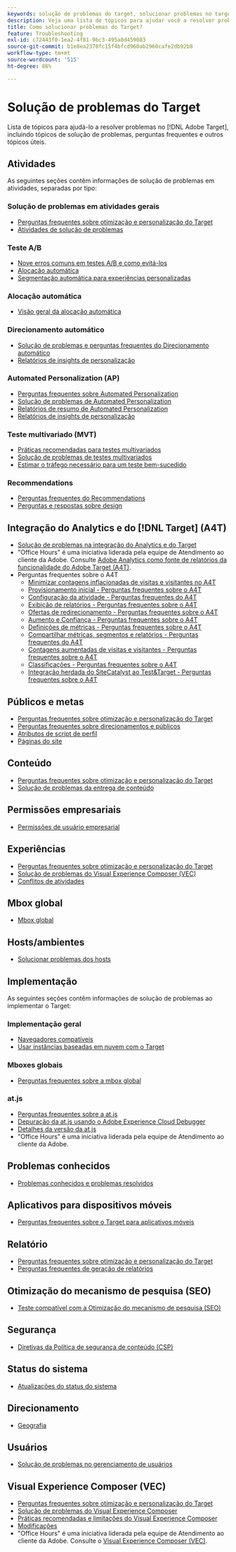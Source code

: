 ```yaml
---
keywords: solução de problemas do target, solucionar problemas no target
description: Veja uma lista de tópicos para ajudar você a resolver problemas no Adobe Target, inclusive tópicos de solução de problemas, perguntas frequentes e outros tópicos úteis.
title: Como solucionar problemas do Target?
feature: Troubleshooting
exl-id: c72443f0-1ea2-4f81-9bc3-495a8d459083
source-git-commit: b1e8ea2370fc15f4bfcd960ab2960cafe2db92b8
workflow-type: tm+mt
source-wordcount: '515'
ht-degree: 86%

---
```


# Solução de problemas do Target

Lista de tópicos para ajudá-lo a resolver problemas no [!DNL Adobe Target], incluindo tópicos de solução de problemas, perguntas frequentes e outros tópicos úteis.

## Atividades

As seguintes seções contêm informações de solução de problemas em atividades, separadas por tipo:

### Solução de problemas em atividades gerais

* [Perguntas frequentes sobre otimização e personalização do Target](/help/main/c-intro/cmp-target-standard-cheatsheet.md)
* [Atividades de solução de problemas](/help/main/c-activities/c-troubleshooting-activities/troubleshooting-activities.md)

### Teste A/B

* [Nove erros comuns em testes A/B e como evitá-los](/help/main/c-activities/t-test-ab/common-ab-testing-pitfalls.md)
* [Alocação automática](/help/main/c-activities/automated-traffic-allocation/automated-traffic-allocation.md)
* [Segmentação automática para experiências personalizadas](/help/main/c-activities/auto-target/auto-target-to-optimize.md)

### Alocação automática

* [Visão geral da alocação automática](/help/main/c-activities/automated-traffic-allocation/automated-traffic-allocation.md#section_0E72C1D72DE74F589F965D4B1763E5C3)

### Direcionamento automático

* [Solução de problemas e perguntas frequentes do Direcionamento automático](/help/main/c-activities/auto-target/auto-target-troubleshooting-faqs.md)
* [Relatórios de insights de personalização](/help/main/c-reports/c-personalization-insights-reports/personalization-insights-reports.md)

### Automated Personalization (AP)

* [Perguntas frequentes sobre Automated Personalization](/help/main/c-activities/t-automated-personalization/automated-personalization-faq.md)
* [Solução de problemas de Automated Personalization](/help/main/c-activities/t-automated-personalization/ap-trouble.md)
* [Relatórios de resumo de Automated Personalization](/help/main/c-reports/reports-ap.md)
* [Relatórios de insights de personalização](/help/main/c-reports/c-personalization-insights-reports/personalization-insights-reports.md)

### Teste multivariado (MVT)

* [Práticas recomendadas para testes multivariados](/help/main/c-activities/c-multivariate-testing/best-practices.md)
* [Solução de problemas de testes multivariados](/help/main/c-activities/c-multivariate-testing/best-practices.md)
* [Estimar o tráfego necessário para um teste bem-sucedido](/help/main/c-activities/c-multivariate-testing/t-create-multivariate-test/traffic-estimator.md)

### Recommendations

* [Perguntas frequentes do Recommendations](/help/main/c-recommendations/c-recommendations-faq/recommendations-faq.md)
* [Perguntas e respostas sobre design](/help/main/c-recommendations/c-design-overview/template-faq.md)

## Integração do Analytics e do [!DNL Target] (A4T)

* [Solução de problemas na integração do Analytics e do Target](/help/main/c-integrating-target-with-mac/a4t/c-a4t-troubleshooting/a4t-troubleshooting.md)
* &quot;Office Hours&quot; é uma iniciativa liderada pela equipe de Atendimento ao cliente da Adobe. Consulte [Adobe Analytics como fonte de relatórios da funcionalidade do Adobe Target (A4T)](/help/main/c-integrating-target-with-mac/a4t/a4t.md).
* Perguntas frequentes sobre o A4T
   * [Minimizar contagens inflacionadas de visitas e visitantes no A4T](/help/main/c-integrating-target-with-mac/a4t/c-a4t-troubleshooting/minimizing-inflated-visit-and-visitor-counts-a4t.md)
   * [Provisionamento inicial - Perguntas frequentes sobre o A4T](/help/main/c-integrating-target-with-mac/a4t/r-a4t-faq/a4t-faq-initial-provisioning.md)
   * [Configuração da atividade - Perguntas frequentes do A4T](/help/main/c-integrating-target-with-mac/a4t/r-a4t-faq/a4t-faq-activity-setup.md)
   * [Exibição de relatórios - Perguntas frequentes sobre o A4T](/help/main/c-integrating-target-with-mac/a4t/r-a4t-faq/a4t-faq-viewing-reports.md)
   * [Ofertas de redirecionamento - Perguntas frequentes sobre o A4T](/help/main/c-integrating-target-with-mac/a4t/r-a4t-faq/a4t-faq-redirect-offers.md)
   * [Aumento e Confiança - Perguntas frequentes sobre o A4T](/help/main/c-integrating-target-with-mac/a4t/r-a4t-faq/a4t-faq-lift-and-confidence.md)
   * [Definições de métricas - Perguntas frequentes sobre o A4T](/help/main/c-integrating-target-with-mac/a4t/r-a4t-faq/a4t-faq-metric-definition.md)
   * [Compartilhar métricas, segmentos e relatórios - Perguntas frequentes do A4T](/help/main/c-target/c-troubleshooting-targets-and-audiences/a4t-faq-sharing-metrics-audiences-reports.md)
   * [Contagens aumentadas de visitas e visitantes - Perguntas frequentes sobre o A4T](/help/main/c-integrating-target-with-mac/a4t/r-a4t-faq/a4t-faq-inflated-visit-and-visitor-counts.md)
   * [Classificações - Perguntas frequentes sobre o A4T](/help/main/c-integrating-target-with-mac/a4t/r-a4t-faq/a4t-faq-classifications.md)
   * [Integração herdada do SiteCatalyst ao Test&amp;Target - Perguntas frequentes sobre o A4T](/help/main/c-integrating-target-with-mac/a4t/r-a4t-faq/a4t-faq-old-integration.md)

## Públicos e metas

* [Perguntas frequentes sobre otimização e personalização do Target](/help/main/c-intro/cmp-target-standard-cheatsheet.md)
* [Perguntas frequentes sobre direcionamentos e públicos](/help/main/c-target/c-troubleshooting-targets-and-audiences/troubleshooting-targets-and-audiences.md)
* [Atributos de script de perfil](/help/main/c-target/c-visitor-profile/profile-parameters.md)
* [Páginas do site](/help/main/c-target/c-audiences/c-target-rules/site-pages.md)

## Conteúdo

* [Perguntas frequentes sobre otimização e personalização do Target](/help/main/c-intro/cmp-target-standard-cheatsheet.md)
* [Solução de problemas da entrega de conteúdo](/help/main/c-activities/c-troubleshooting-activities/content-trouble.md)

## Permissões empresariais

* [Permissões de usuário empresarial](/help/main/administrating-target/c-user-management/property-channel/property-channel.md)

## Experiências

* [Perguntas frequentes sobre otimização e personalização do Target](/help/main/c-intro/cmp-target-standard-cheatsheet.md)
* [Solução de problemas do Visual Experience Composer (VEC)](/help/main/c-experiences/c-visual-experience-composer/r-troubleshoot-composer/troubleshoot-composer.md)
* [Conflitos de atividades](/help/main/c-experiences/c-visual-experience-composer/activity-collisions.md)

## Mbox global

* [Mbox global](https://developer.adobe.com/target/implement/client-side/atjs/global-mbox/global-mbox-faq/)

## Hosts/ambientes

* [Solucionar problemas dos hosts](/help/main/administrating-target/hosts.md)

## Implementação

As seguintes seções contêm informações de solução de problemas ao implementar o Target:

### Implementação geral

* [Navegadores compatíveis](https://developer.adobe.com/target/before-implement/supported-browsers/)
* [Usar instâncias baseadas em nuvem com o Target](https://developer.adobe.com/target/implement/client-side/target-debugging-atjs/targeting-using-cloud-based-instances/)

### Mboxes globais

* [Perguntas frequentes sobre a mbox global](https://developer.adobe.com/target/implement/client-side/atjs/global-mbox/global-mbox-faq/)

### at.js

* [Perguntas frequentes sobre a at.js](https://developer.adobe.com/target/implement/client-side/atjs/target-atjs-faq/target-atjs-faq/)
* [Depuração da at.js usando o Adobe Experience Cloud Debugger ](https://developer.adobe.com/target/implement/client-side/target-debugging-atjs/target-debugging-atjs/)
* [Detalhes da versão da at.js](https://developer.adobe.com/target/implement/client-side/atjs/target-atjs-versions/)
* &quot;Office Hours&quot; é uma iniciativa liderada pela equipe de Atendimento ao cliente da Adobe.

## Problemas conhecidos

* [Problemas conhecidos e problemas resolvidos](/help/main/r-release-notes/known-issues-resolved-issues.md)

## Aplicativos para dispositivos móveis

* [Perguntas frequentes sobre o Target para aplicativos móveis](https://developer.adobe.com/target/implement/mobile/mobile-faq/)

## Relatório

* [Perguntas frequentes sobre otimização e personalização do Target](/help/main/c-intro/cmp-target-standard-cheatsheet.md)
* [Perguntas frequentes de geração de relatórios](/help/main/c-reports/reporting-frequently-asked-questions.md)

## Otimização do mecanismo de pesquisa (SEO)

* [Teste compatível com a Otimização do mecanismo de pesquisa (SEO)](https://developer.adobe.com/target/implement/client-side/atjs/how-atjs-works/how-atjs-works/)

## Segurança

* [Diretivas da Política de segurança de conteúdo (CSP)](https://developer.adobe.com/target/before-implement/privacy/content-security-policy/)

## Status do sistema

* [Atualizações do status do sistema](/help/main/r-release-notes/system-status-updates.md)

## Direcionamento

* [Geografia](/help/main/c-target/c-audiences/c-target-rules/geo.md)

## Usuários

* [Solução de problemas no gerenciamento de usuários](/help/main/administrating-target/c-user-management/c-user-management/troubleshooting-user-management.md)

## Visual Experience Composer (VEC)

* [Perguntas frequentes sobre otimização e personalização do Target](/help/main/c-intro/cmp-target-standard-cheatsheet.md)
* [Solução de problemas do Visual Experience Composer](/help/main/c-experiences/c-visual-experience-composer/r-troubleshoot-composer/troubleshoot-composer.md)
* [Práticas recomendadas e limitações do Visual Experience Composer](/help/main/c-experiences/c-visual-experience-composer/experience-composer-best-practices.md)
* [Modificações](/help/main/c-experiences/c-visual-experience-composer/c-vec-code-editor/vec-code-editor.md)
* &quot;Office Hours&quot; é uma iniciativa liderada pela equipe de Atendimento ao cliente da Adobe. Consulte o [Visual Experience Composer (VEC)](/help/main/c-experiences/c-visual-experience-composer/visual-experience-composer.md).
